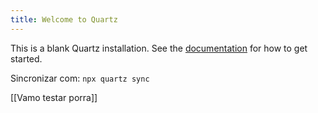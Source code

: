 ```yaml
---
title: Welcome to Quartz
---
```


This is a blank Quartz installation.
See the [documentation](https://quartz.jzhao.xyz) for how to get started.

Sincronizar com: `npx quartz sync`

[[Vamo testar porra]]